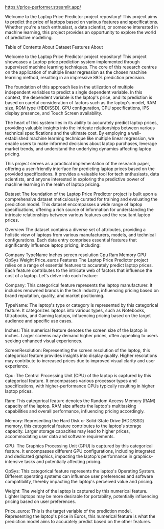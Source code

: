 https://price-performer.streamlit.app/



Welcome to the Laptop Price Predictor project repository! This project aims to predict the price of laptops based on various features and specifications. Whether you're a tech enthusiast, a data scientist, or someone interested in machine learning, this project provides an opportunity to explore the world of predictive modelling.

Table of Contents
About
Dataset
Features
About

Welcome to the Laptop Price Predictor project repository! This project showcases a Laptop price prediction system implemented through supervised machine learning techniques. The core of this research centres on the application of multiple linear regression as the chosen machine learning method, resulting in an impressive 88% prediction precision.

The foundation of this approach lies in the utilization of multiple independent variables to predict a single dependent variable. In this context, the dependent variable is the laptop's price, and its prediction is based on careful consideration of factors such as the laptop's model, RAM size, ROM type (HDD/SSD), GPU configuration, CPU specifications, IPS display presence, and Touch Screen availability.

The heart of this system lies in its ability to accurately predict laptop prices, providing valuable insights into the intricate relationships between various technical specifications and the ultimate cost. By employing a well-established machine learning technique like multiple linear regression, we enable users to make informed decisions about laptop purchases, leverage market trends, and understand the underlying dynamics affecting laptop pricing.

This project serves as a practical implementation of the research paper, offering a user-friendly interface for predicting laptop prices based on the provided specifications. It provides a valuable tool for tech enthusiasts, data scientists, and anyone interested in exploring the predictive power of machine learning in the realm of laptop pricing.

Dataset
The foundation of the Laptop Price Predictor project is built upon a comprehensive dataset meticulously curated for training and evaluating the prediction model. This dataset encompasses a wide range of laptop specifications, offering a rich source of information for understanding the intricate relationships between various features and the resultant laptop prices.

Overview
The dataset contains a diverse set of attributes, providing a holistic view of laptops from various manufacturers, models, and technical configurations. Each data entry comprises essential features that significantly influence laptop pricing, including:

Company
TypeName
Inches
screen resolution
Cpu
Ram
Memory
GPU
OpSys
Weight
Price_euros
Features
The Laptop Price Predictor project relies on a range of essential features to accurately predict laptop prices. Each feature contributes to the intricate web of factors that influence the cost of a laptop. Let's delve into each feature:

Company: This categorical feature represents the laptop manufacturer. It includes renowned brands in the tech industry, influencing pricing based on brand reputation, quality, and market positioning.

TypeName: The laptop's type or category is represented by this categorical feature. It categorizes laptops into various types, such as Notebooks, Ultrabooks, and Gaming laptops, influencing pricing based on the target audience and specific use cases.

Inches: This numerical feature denotes the screen size of the laptop in inches. Larger screens may demand higher prices, often appealing to users seeking enhanced visual experiences.

ScreenResolution: Representing the screen resolution of the laptop, this categorical feature provides insights into display quality. Higher resolutions may contribute to increased prices due to improved visual clarity and user experience.

Cpu: The Central Processing Unit (CPU) of the laptop is captured by this categorical feature. It encompasses various processor types and specifications, with higher-performance CPUs typically resulting in higher laptop prices.

Ram: This categorical feature denotes the Random Access Memory (RAM) capacity of the laptop. RAM size affects the laptop's multitasking capabilities and overall performance, influencing pricing accordingly.

Memory: Representing the Hard Disk or Solid-State Drive (HDD/SSD) memory, this categorical feature contributes to the laptop's storage capacity. Larger storage capacities may lead to higher prices, accommodating user data and software requirements.

GPU: The Graphics Processing Unit (GPU) is captured by this categorical feature. It encompasses different GPU configurations, including integrated and dedicated graphics, impacting the laptop's performance in graphics-intensive tasks and potentially affecting pricing.

OpSys: This categorical feature represents the laptop's Operating System. Different operating systems can influence user preferences and software compatibility, thereby impacting the laptop's perceived value and pricing.

Weight: The weight of the laptop is captured by this numerical feature. Lighter laptops may be more desirable for portability, potentially influencing pricing based on user preferences.

Price_euros: This is the target variable of the prediction model. Representing the laptop's price in Euros, this numerical feature is what the prediction model aims to accurately predict based on the other features.
